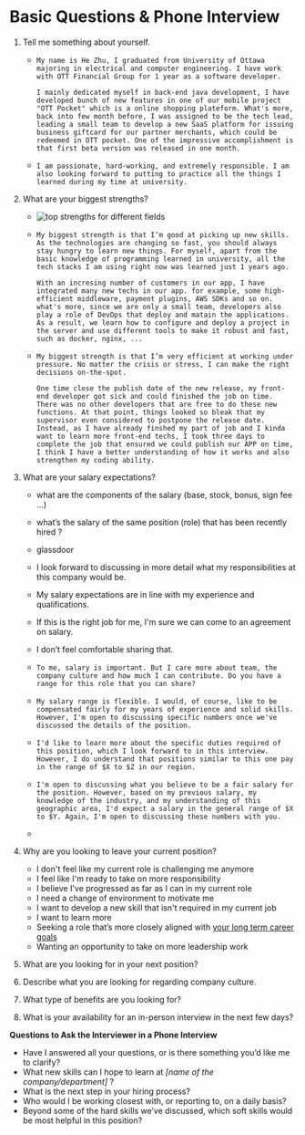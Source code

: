 # Basic Questions & Phone Interview

1. Tell me something about yourself.

   - ```
     My name is He Zhu, I graduated from University of Ottawa majoring in electrical and computer engineering. I have work with OTT Financial Group for 1 year as a software developer. 
     
     I mainly dedicated myself in back-end java development, I have developed bunch of new features in one of our mobile project "OTT Pocket" which is a online shopping plateform. What's more, back into few month before, I was assigned to be the tech lead, leading a small team to develop a new SaaS platform for issuing business giftcard for our partner merchants, which could be redeemed in OTT pocket. One of the impressive accomplishment is that first beta version was released in one month.
     ```

   - ```
     I am passionate, hard-working, and extremely responsible. I am also looking forward to putting to practice all the things I learned during my time at university.
     ```

2. What are your biggest strengths?

   - ![top strengths for different fields](https://cdn-blog.novoresume.com/articles/interview-questions-and-best-answers-guide/top-strengths-for-different-fields.png)

   - ```
     My biggest strength is that I’m good at picking up new skills. As the technologies are changing so fast, you should always stay hungry to learn new things. For myself, apart from the basic knowledge of programming learned in university, all the tech stacks I am using right now was learned just 1 years ago. 
     
     With an incresing number of customers in our app, I have integrated many new techs in our app. for example, some high-efficient middleware, payment plugins, AWS SDKs and so on. what's more, since we are only a small team, developers also play a role of DevOps that deploy and matain the applications. As a result, we learn how to configure and deploy a project in the server and use different tools to make it robust and fast, such as docker, nginx, ...
     ```

   - ```
     My biggest strength is that I’m very efficient at working under pressure. No matter the crisis or stress, I can make the right decisions on-the-spot.
     
     One time close the publish date of the new release, my front-end developer got sick and could finished the job on time. There was no other developers that are free to do these new functions. At that point, things looked so bleak that my supervisor even considered to postpone the release date. Instead, as I have already finshed my part of job and I kinda want to learn more front-end techs, I took three days to complete the job that ensured we could publish our APP on time, I think I have a better understanding of how it works and also strengthen my coding ability.
     ```


   

3. What are your salary expectations? 

   - what are the components of the salary (base, stock, bonus, sign fee ...)

   - what’s the salary of the same position (role) that has been recently hired ?

   - glassdoor

   - I look forward to discussing in more detail what my responsibilities at this company would be.

   - My salary expectations are in line with my experience and qualifications.

   - If this is the right job for me, I'm sure we can come to an agreement on salary.

   - I don’t feel comfortable sharing that.

   - ```
     To me, salary is important. But I care more about team, the company culture and how much I can contribute. Do you have a range for this role that you can share?
     ```

   - ```
     My salary range is flexible. I would, of course, like to be compensated fairly for my years of experience and solid skills. However, I'm open to discussing specific numbers once we've discussed the details of the position.
     ```

   - ```
     I'd like to learn more about the specific duties required of this position, which I look forward to in this interview. However, I do understand that positions similar to this one pay in the range of $X to $Z in our region.
     ```

   - ```
     I'm open to discussing what you believe to be a fair salary for the position. However, based on my previous salary, my knowledge of the industry, and my understanding of this geographic area, I'd expect a salary in the general range of $X to $Y. Again, I'm open to discussing these numbers with you.
     ```

   - 

4. Why are you looking to leave your current position? 

   - I don't feel like my current role is challenging me anymore
   - I feel like I'm ready to take on more responsibility
   - I believe I've progressed as far as I can in my current role
   - I need a change of environment to motivate me
   - I want to develop a new skill that isn't required in my current job
   - I want to learn more
   - Seeking a role that’s more closely aligned with [your long term career goals](https://careersidekick.com/what-are-your-career-goals/)
   - Wanting an opportunity to take on more leadership work

5. What are you looking for in your next position? 

6. Describe what you are looking for regarding company culture.

7. What type of benefits are you looking for? 

8. What is your availability for an in-person interview in the next few days?

**Questions to Ask the Interviewer in a Phone Interview**

- Have I answered all your questions, or is there something you’d like me to clarify?
- What new skills can I hope to learn at *[name of the company/department]* ?
- What is the next step in your hiring process?
- Who would I be working closest with, or reporting to, on a daily basis?
- Beyond some of the hard skills we’ve discussed, which soft skills would be most helpful in this position?

